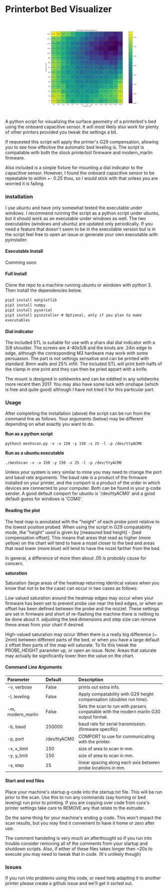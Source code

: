 # Printerbot Bed Visualizer

![Image of script output](/pics/with_bed_leveling.png)

A python script for visualizing the surface geometry of a printerbot's bed using
the onboard capacitive sensor. It will most likely also work for plenty of other
printers provided you tweak the settings a bit. 

If requested this script will apply the printer's G29 compensation, allowing
you to see how effective the automatic bed leveling is. The script is compatable
with both the stock printerbot firmware and modern_marlin firmware. 

Also included is a simple fixture for mounting a dial indicator to the 
capacitive sensor. However, I found the onboard capacitive sensor to be
repeatable to within +- 0.25 thou, so I would stick with that unless you are 
worried it is failing. 

### installation
I use ubuntu and have only somewhat tested the executable under windows. I
recommend running the script as a python script under ubuntu, but it should
work as an executable under windows as well. The two executables (windows and 
ubuntu) are updated only periodically. If you need a feature that doesn't seem
to be in the executable version but is in the script feel free to open an issue
or generate your own executable with pyinstaller.


#### Executable Install
 
Comming soon

#### Full Install
Clone the repo to a machine running ubuntu or windows with python 3. Then install
the dependencies below. 

```
pip3 install matplotlib
pip3 install numpy
pip3 install pyserial
pip3 install pyinstaller # Optional, only if you plan to make executables
```
 
#### Dial indicator
The included STL is suitable for use with a shars dial dial indicator with a 
3/8 shoulder. The screws are 4-40x5/8 and the knuts are .24in edge to edge,
although the corresponding M3 hardware may work with some persuasion. The part 
is not settings sensative and can be printed with standard .8mm walls and 25% 
infill. The included STL will print both halfs of the clamp in one print and
they can then be pried appart with a knife.
 
The mount is designed in solidworks and can be eddited in any solidworks more
recent then 2017. You may also have some luck with onshape (which is free and 
quite good) although I have not tried it for this particular part. 

### Usage

After completing the installation (above) the script can be run from the 
command line as follows. Your arguments (below) may be different depending on 
what exactly you want to do.
 
__Run as a python script__
```
python3 meshscan.py -v -x 150 -y 150 -s 25 -l -p /dev/ttyACM0 
```

__Run as a ubuntu executable__
```
./meshscan -v -x 150 -y 150 -s 25 -l -p /dev/ttyACM0
```

Unless your system is very similar to mine you may need to change the port and 
baud rate arguments. The baud rate is a product of the firmware installed on 
your printer, and the comport is a product of the order in which devices are
connected to your computer. Both can be found in your g-code sender. A good
default comport for ubuntu is '/dev/ttyACM0' and a good default guess for 
windows is 'COM0'.

#### Reading the plot

The heat map is annotated with the "height" of each probe point relative to the 
lowest position probed. When using the script in G29 compatability mode, the 
"height" used is given by [measured bed height] - [bed compensation offset]. 
This means that areas that read as higher (more yellow) on the chart will tend
to have a nozel closer to the bed and areas that read lower (more blue) will
tend to have the nozel farther from the bed. 

In general, a difference of more then about .05 is probobly cause for concern. 

__saturation__

Saturation (large areas of the heatmap returning identical values when you know
that not to be the case) can occur in two cases as follows:

Low valued saturation around the heatmap edges may occur when your firmware has
been set to prevent probe use near the bed edges, or when an offset has been
defined between the probe and the nozzel. These settings are set in firmware and
short of re-flashing the machine there is nothing to be done about it. adjusting
the bed dimensions and step size can remove these areas from your chart if
desired. 

High-valued saturation may occur When there is a really big difference (~ 2mm) 
between different parts of the 
bed, or when you have a large default z offset then parts of the map will 
saturate. To fix this tweak the PROBE_HEIGHT paramiter up, or open an issue.
Note: Areas that saturate may actually be significantly lower then the value on
the chart.
 
#### Command Line Arguments


|Parameter                     | Default | Description |
| :----------------------------|:--------|:------------|
| -v, verbose                  | False   | prints out extra info.|
| -l, leveling                 | False   | Apply compatability with G29 height compensation (doubles run time). 
| -m, modern_marlin            | False   | Sets the scan to run with parsers conpatable with the modern marlin G30 output format.  
| -b, baud                     | 250000  | baud rate for serial transmission. (firmware specific)|
| -p, port                     | /dev/ttyACM0 | COMPORT to use for communicating with the printer.|
| -x, x_limit                  | 150     | size of area to scan in mm. |
| -y, y_limit                  | 150     | size of area to scan in mm. |
| -s, step                     | 25      | linear spacing along each axis between probe locations in mm. 
#### Start and end files 
Place your machine's startup g-code into the startup.txt file. This will be run
prior to the scan. Use this to run any commands (say homing or bed leveing) run
prior to printing. If you are copying over code from cura's printer settings
take care to REMOVE any that relate to the extruder. 

Do the same thing for your machine's ending g-code. This won't impact the scan
results, but you may find it convenient to have it home or zero after use. 

The comment handeling is very much an afterthought so if you run into trouble 
consider removing all of the comments from your startup and shutdown scripts.
Also, if either of these files takes longer then ~20s to execute you may need to
tweak that in code. (It's unlikely though)

### Issues
If you run into problems using this code, or need help adapting it to another 
printer please create a github issue and we'll get it sorted out. 

